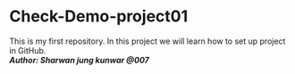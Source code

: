 # Check-Demo-project01
This is my first repository. In this project we will learn how to set up project in GitHub.
<br>
<b><i>Author: Sharwan jung kunwar @007</i></b>
